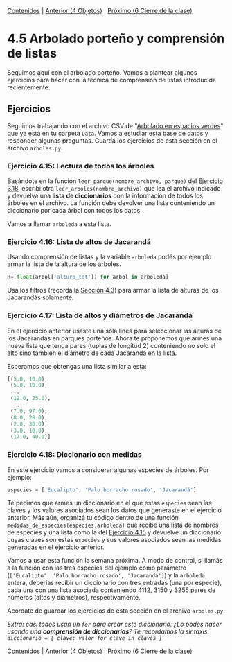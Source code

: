 [Contenidos](../Contenidos.md) \| [Anterior (4 Objetos)](04_Objetos.md) \| [Próximo (6 Cierre de la clase)](06_Cierre.md)

# 4.5 Arbolado porteño y comprensión de listas

Seguimos aquí con el arbolado porteño. Vamos a plantear algunos ejercicios para hacer con la técnica de comprensión de listas introducida recientemente.


## Ejercicios

Seguimos trabajando con el archivo CSV de "[Arbolado en espacios verdes](https://data.buenosaires.gob.ar/dataset/arbolado-espacios-verdes)" que ya está en tu carpeta `Data`. Vamos a estudiar esta base de datos y responder algunas preguntas. Guardá los ejercicios de esta sección en el archivo `arboles.py`.


### Ejercicio 4.15: Lectura de todos los árboles
Basándote en la función `leer_parque(nombre_archivo, parque)` del [Ejercicio 3.18](../03_Datos/06_Arboles1.md#ejercicio-318-lectura-de-los-árboles-de-un-parque), escribí otra `leer_arboles(nombre_archivo)` que lea el archivo indicado y devuelva una **lista de diccionarios** con la información de todos los árboles en el archivo. La función debe devolver una lista conteniendo un diccionario por cada árbol con todos los datos.

Vamos a llamar `arboleda` a esta lista.

### Ejercicio 4.16: Lista de altos de Jacarandá
Usando comprensión de listas y la variable `arboleda` podés por ejemplo armar la lista de la altura de los árboles.

```python
H=[float(arbol['altura_tot']) for arbol in arboleda]
```

Usá los filtros (recordá la [Sección 4.3](../04_Listas_y_Listas/03_Comprension_Listas.md#filtros)) para armar la lista de alturas de los Jacarandás solamente.

### Ejercicio 4.17: Lista de altos y diámetros de Jacarandá
En el ejercicio anterior usaste una sola linea para seleccionar las alturas de los Jacarandás en parques porteños. Ahora te proponemos que armes una nueva lista que tenga pares (tuplas de longitud 2) conteniendo no solo el alto sino también el diámetro de cada Jacarandá en la lista.

Esperamos que obtengas una lista similar a esta:
```python
[(5.0, 10.0),
 (5.0, 10.0),
 ...
 (12.0, 25.0),
 ...
 (7.0, 97.0), 
 (8.0, 28.0), 
 (2.0, 30.0), 
 (3.0, 10.0), 
 (17.0, 40.0)]
```

### Ejercicio 4.18: Diccionario con medidas
En este ejercicio vamos a considerar algunas especies de árboles. Por ejemplo:

```python
especies = ['Eucalipto', 'Palo borracho rosado', 'Jacarandá']
```

Te pedimos que armes un diccionario en el que estas `especies` sean las claves y los valores asociados sean los datos que generaste en el ejercicio anterior.
Más aún, organizá tu código dentro de una función `medidas_de_especies(especies,arboleda)` que recibe una lista de nombres de especies y una lista como la del [Ejercicio 4.15](../04_Listas_y_Listas/05_Arboles2_LC.md#ejercicio-415-lectura-de-todos-los-árboles) y devuelve un diccionario cuyas claves son estas `especies` y sus valores asociados sean las medidas generadas en el ejercicio anterior.

Vamos a usar esta función la semana próxima. A modo de control, si llamás a la función con las tres especies del ejemplo como parámetro (`['Eucalipto', 'Palo borracho rosado', 'Jacarandá']`) y la `arboleda` entera, deberías recibir un diccionario con tres entradas (una por especie), cada una con una lista asociada conteniendo 4112, 3150 y 3255 pares de números (altos y diámetros), respectivamente.

Acordate de guardar los ejercicios de esta sección en el archivo `arboles.py`.

_Extra: casi todes usan un `for` para crear este diccionario. ¿Lo podés hacer usando una **comprensión de diccionarios**? Te recordamos la sintaxis: `diccionario = { clave: valor for clave in claves }`_

[Contenidos](../Contenidos.md) \| [Anterior (4 Objetos)](04_Objetos.md) \| [Próximo (6 Cierre de la clase)](06_Cierre.md)

